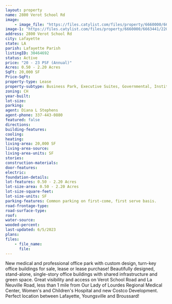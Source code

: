 ```yaml
---
layout: property
name: 2800 Verot School Rd
image:
    - image_file: "https://files.catylist.com/files/property/6660000/6663441/22067196_Aerial2800BlkVerotSchoolRd.jpg"
image-1: "https://files.catylist.com/files/property/6660000/6663441/22073378_Aerial.jpg"
address: 2800 Verot School Rd
city: Lafayette
state: LA
parish: Lafayette Parish
listingID: 30464692
status: Active
price: "20 - 23 PSF (Annual)"
Acres: 0.50 - 2.20 Acres
SqFt: 20,000 SF
Price-SqFt:
property-type: Lease
property-subtype: Business Park, Executive Suites, Governmental, Institutional, Medical, Mixed Use, Office Building, Research &amp; Development, Other
zoning: CH
year-built:
lot-size:
parking:
agent: Diana L Stephens
agent-phone: 337-443-0880
featured: false
directions:
building-features:
cooling:
heating:
living-area: 20,000 SF
living-area-source:
living-area-units: SF
stories:
construction-materials:
door-features:
electric:
foundation-details:
lot-features: 0.50 - 2.20 Acres
lot-size-area: 0.50 - 2.20 Acres
lot-size-square-feet:
lot-size-units: SF
parking-features: Common parking on first-come, first serve basis.
road-frontage-type:
road-surface-type:
roof:
water-source:
wooded-percent:
last-updated: 6/5/2023
plans:
files:
    - file_name:
      file:
---
```

New medical and professional office park with custom design, turn-key office buildings for sale, lease or lease purchase! Beautifully designed, stand-alone, single-story office buildings with shared infrastructure and green space. Great visibility and access on Verot School Road and La Neuville Road, less than 1 mile from Our Lady of Lourdes Regional Medical Center, Women's and Children's Hospital and new Costco Development. Perfect location between Lafayette, Youngsville and Broussard!
